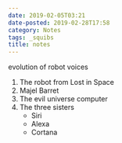 ```yaml
---
date: 2019-02-05T03:21
date-posted: 2019-02-28T17:58
category: Notes
tags: _squibs
title: notes
---
```


evolution of robot voices

1.  The robot from Lost in Space
2.  Majel Barret
3.  The evil universe computer
4.  The three sisters
    - Siri
    - Alexa
    - Cortana
